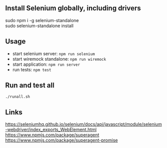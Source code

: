 ## Install Selenium globally, including drivers
sudo npm i -g selenium-standalone  
sudo selenium-standalone install

## Usage
- start selenium server: `npm run selenium`
- start wiremock standalone: `npm run wiremock`
- start application: `npm run server`
- run tests: `npm test`

## Run and test all
```
./runall.sh
```

## Links
https://seleniumhq.github.io/selenium/docs/api/javascript/module/selenium-webdriver/index_exports_WebElement.html  
https://www.npmjs.com/package/superagent  
https://www.npmjs.com/package/superagent-promise  
